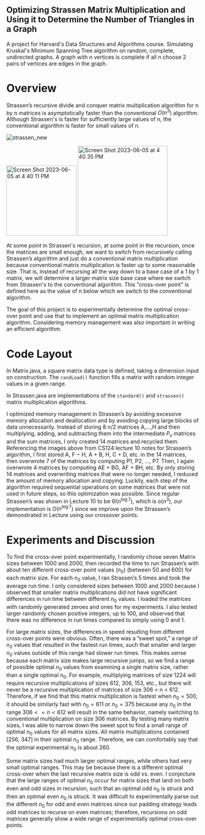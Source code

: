 ## Optimizing Strassen Matrix Multiplication and Using it to Determine the Number of Triangles in a Graph
A project for Harvard's Data Structures and Algorithms course. Simulating Kruskal's Minimum Spanning Tree algorithm on random, 
complete, undirected graphs. A graph with n vertices is complete if all n choose 2 pairs of vertices are edges in the graph.

# Overview
Strassen’s recursive divide and conquer matrix multiplication algorithm for n by n matrices is asymptotically faster than the 
conventional 
$O(n^3)$ algorithm. Although Strassen's is faster for sufficiently large values of n, the conventional algorithm is faster 
for small values of n.

![strassen_new](https://github.com/jamesb2413/Optimizing-Strassen-Matrix-Multiplication/assets/43123401/82115e75-7dad-48db-84fb-08d3221a146c)

<img width="183" alt="Screen Shot 2023-06-05 at 4 40 11 PM" src="https://github.com/jamesb2413/Optimizing-Strassen-Matrix-Multiplication/assets/43123401/e8177cf6-c8f9-42b7-b795-12e49010d2ce">

<img width="234" alt="Screen Shot 2023-06-05 at 4 40 35 PM" src="https://github.com/jamesb2413/Optimizing-Strassen-Matrix-Multiplication/assets/43123401/1c8fbe0a-a9d3-4b98-8e8c-30d02abfa207">


At some point in Strassen's recursion, at some point in the recursion, once the matrices are small enough, we want to switch from recursively 
calling Strassen’s algorithm and just do a conventional matrix multiplication because conventional matrix multiplication is faster up to some reasonable size.
That is, instead of recursing all the way down to a base case of a 1 by 1 matrix, we will determine a larger matrix size base case where we switch
from Strassen's to the conventional algorithm. This "cross-over point" is defined here as the value of n below which we switch to the conventional
algorithm. 

The goal of this project is to experimentally determine the optimal cross-over point and use that to implement an optimal matrix multiplication
algorithm. Considering memory management was also important in writing an efficient algorithm.

# Code Layout
In Matrix.java, a square matrix data type is defined, taking a dimension input on construction. The `randLoad()` function fills a matrix with 
random integer values in a given range. 

In Strassen.java are implementations of the `standard()` and `strassen()` matrix multiplication algorithms.

I optimized memory management in Strassen’s by avoiding excessive memory allocation and deallocation and by avoiding copying large blocks of data unnecessarily. 
Instead of storing 8 n/2 matrices A,...,H and then multiplying, adding, and subtracting them into the intermediate $P_x$ matrices and the sum matrices, I only created 14 matrices and recycled them. Referencing the images above from CS124 lecture 10 notes for Strassen’s algorithm, I first stored A, F − H, A + B, H, C + D, etc. in the 14 matrices, then overwrote 7 of the matrices by computing P1, P2, ..., P7. Then, I again overwrote 4 matrices by computing AE + BG, AF + BH, etc. By only storing 14 matrices and overwriting matrices that were no longer needed, I reduced the amount of memory allocation and copying. Luckily, each step of the algorithm required sequential operations on some matrices that were not used in future steps, so this optimization was possible. Since regular Strassen’s was shown in Lecture 10 to be Θ($n^{\log 7}$), which is o($n^3$), our implementation is O($n^{\log 7}$) since we improve upon the Strassen’s demonstrated in Lecture using our crossover points.


# Experiments and Discussion
To find the cross-over point experimentally, I randomly chose seven Matrix sizes between 1000 and 2000, then recorded the time to run 
Strassen’s with about ten different cross-over point values ($n_0$) (between 50 and 600) for each matrix size. For each $n_0$ value, I 
ran Strassen’s 5 times and took the average run time. I only considered sizes between 1000 and 2000 because I observed that smaller matrix 
multiplications did not have significant differences in run time between different $n_0$ values. I loaded the matrices with randomly generated zeroes and ones
for my experiments. I also tested larger randomly chosen positive integers, up to 100, and observed that there was no 
difference in run times compared to simply using 0 and 1. 

For large matrix sizes, the differences in speed resulting from different cross-over points were obvious. Often, there was a ”sweet spot,” a
range of $n_0$ values that resulted in the fastest run times, such that smaller and larger $n_0$ values outside of this range had slower 
run times. This makes sense because each matrix size makes large recursive jumps, so we find a range of possible optimal $n_0$ values from 
examining a single matrix size, rather than a single optimal $n_0$. For example, multiplying matrices of size 1224 will require recursive 
multiplications of sizes 612, 306, 153, etc., but there will never be a recursive multiplication of matrices of size 306 < n < 612. 
Therefore, if we find that this matrix multiplication is fastest when $n_0 = 500$, it should be similarly fast with $n_0 = 611$ or $n_0 = 375$
because any $n_0$ in the range $306 <= n < 612$ will result in the same behavior, namely switching to conventional multiplication on size 
306 matrices. By testing many matrix sizes, I was able to narrow down the sweet spot to find a small range of optimal $n_0$ values for all matrix sizes.
All matrix multiplications contained [256, 347] in their optimal $n_0$ range. Therefore, we can comfortably 
say that the optimal experimental $n_0$ is about 260.

Some matrix sizes had much larger optimal ranges, while others had very small optimal ranges. This may be because there
is a different optimal cross-over when the last recursive matrix size is odd vs. even. I conjecture that the large ranges of optimal $n_0$
occur for matrix sizes that land on both even and odd sizes in recursion, such that an optimal odd $n_0$ is struck and then an optimal even 
$n_0$ is struck. It was difficult to experimentally parse out the different $n_0$ for odd and even matrices since our padding strategy 
leads odd matrices to recurse on even matrices; therefore, recursions on odd matrices generally show a wide range of experimentally 
optimal cross-over points.


